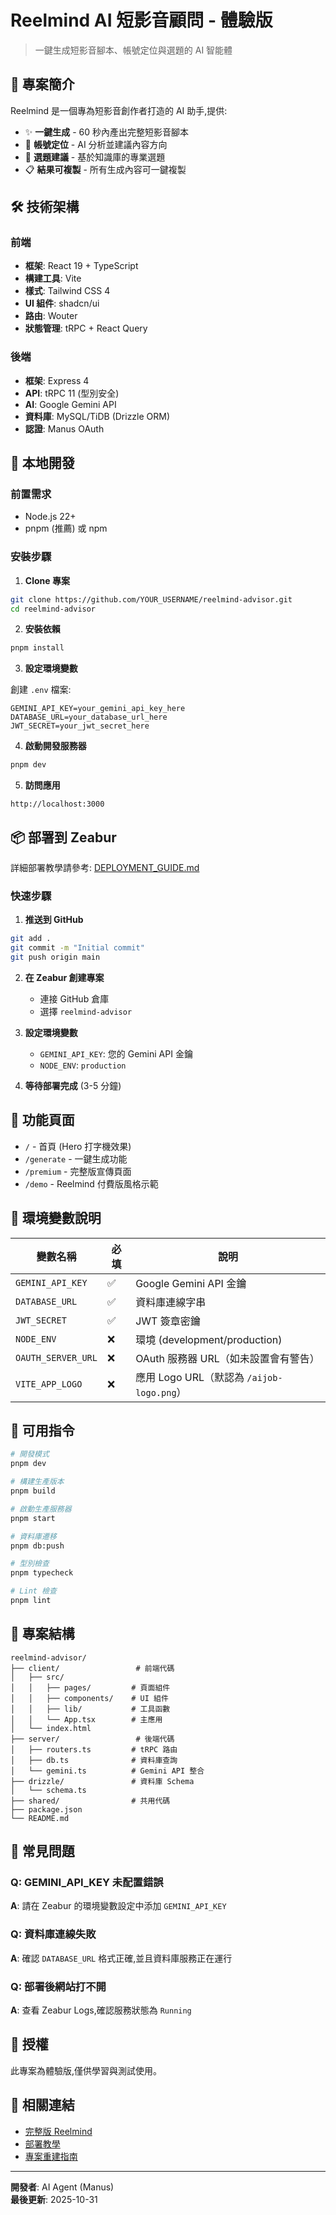# Reelmind AI 短影音顧問 - 體驗版

> 一鍵生成短影音腳本、帳號定位與選題的 AI 智能體

## 📖 專案簡介

Reelmind 是一個專為短影音創作者打造的 AI 助手,提供:

- ✨ **一鍵生成** - 60 秒內產出完整短影音腳本
- 🎯 **帳號定位** - AI 分析並建議內容方向
- 📝 **選題建議** - 基於知識庫的專業選題
- 📋 **結果可複製** - 所有生成內容可一鍵複製

## 🛠️ 技術架構

### 前端
- **框架**: React 19 + TypeScript
- **構建工具**: Vite
- **樣式**: Tailwind CSS 4
- **UI 組件**: shadcn/ui
- **路由**: Wouter
- **狀態管理**: tRPC + React Query

### 後端
- **框架**: Express 4
- **API**: tRPC 11 (型別安全)
- **AI**: Google Gemini API
- **資料庫**: MySQL/TiDB (Drizzle ORM)
- **認證**: Manus OAuth

## 🚀 本地開發

### 前置需求
- Node.js 22+
- pnpm (推薦) 或 npm

### 安裝步驟

1. **Clone 專案**
```bash
git clone https://github.com/YOUR_USERNAME/reelmind-advisor.git
cd reelmind-advisor
```

2. **安裝依賴**
```bash
pnpm install
```

3. **設定環境變數**

創建 `.env` 檔案:
```env
GEMINI_API_KEY=your_gemini_api_key_here
DATABASE_URL=your_database_url_here
JWT_SECRET=your_jwt_secret_here
```

4. **啟動開發服務器**
```bash
pnpm dev
```

5. **訪問應用**
```
http://localhost:3000
```

## 📦 部署到 Zeabur

詳細部署教學請參考: [DEPLOYMENT_GUIDE.md](./DEPLOYMENT_GUIDE.md)

### 快速步驟

1. **推送到 GitHub**
```bash
git add .
git commit -m "Initial commit"
git push origin main
```

2. **在 Zeabur 創建專案**
   - 連接 GitHub 倉庫
   - 選擇 `reelmind-advisor`

3. **設定環境變數**
   - `GEMINI_API_KEY`: 您的 Gemini API 金鑰
   - `NODE_ENV`: `production`

4. **等待部署完成** (3-5 分鐘)

## 🎨 功能頁面

- `/` - 首頁 (Hero 打字機效果)
- `/generate` - 一鍵生成功能
- `/premium` - 完整版宣傳頁面
- `/demo` - Reelmind 付費版風格示範

## 📝 環境變數說明

| 變數名稱 | 必填 | 說明 |
|---------|------|------|
| `GEMINI_API_KEY` | ✅ | Google Gemini API 金鑰 |
| `DATABASE_URL` | ✅ | 資料庫連線字串 |
| `JWT_SECRET` | ✅ | JWT 簽章密鑰 |
| `NODE_ENV` | ❌ | 環境 (development/production) |
| `OAUTH_SERVER_URL` | ❌ | OAuth 服務器 URL（如未設置會有警告） |
| `VITE_APP_LOGO` | ❌ | 應用 Logo URL（默認為 `/aijob-logo.png`） |

## 🔧 可用指令

```bash
# 開發模式
pnpm dev

# 構建生產版本
pnpm build

# 啟動生產服務器
pnpm start

# 資料庫遷移
pnpm db:push

# 型別檢查
pnpm typecheck

# Lint 檢查
pnpm lint
```

## 📂 專案結構

```
reelmind-advisor/
├── client/                 # 前端代碼
│   ├── src/
│   │   ├── pages/         # 頁面組件
│   │   ├── components/    # UI 組件
│   │   ├── lib/           # 工具函數
│   │   └── App.tsx        # 主應用
│   └── index.html
├── server/                 # 後端代碼
│   ├── routers.ts         # tRPC 路由
│   ├── db.ts              # 資料庫查詢
│   └── gemini.ts          # Gemini API 整合
├── drizzle/               # 資料庫 Schema
│   └── schema.ts
├── shared/                # 共用代碼
├── package.json
└── README.md
```

## 🐛 常見問題

### Q: GEMINI_API_KEY 未配置錯誤

**A**: 請在 Zeabur 的環境變數設定中添加 `GEMINI_API_KEY`

### Q: 資料庫連線失敗

**A**: 確認 `DATABASE_URL` 格式正確,並且資料庫服務正在運行

### Q: 部署後網站打不開

**A**: 查看 Zeabur Logs,確認服務狀態為 `Running`

## 📄 授權

此專案為體驗版,僅供學習與測試使用。

## 🔗 相關連結

- [完整版 Reelmind](https://reelmind.aijob.com.tw/)
- [部署教學](./DEPLOYMENT_GUIDE.md)
- [專案重建指南](./project_rebuild_guide.md)

---

**開發者**: AI Agent (Manus)  
**最後更新**: 2025-10-31
